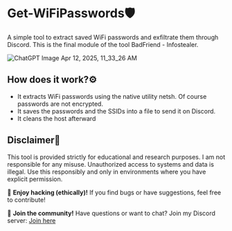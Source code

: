 # Get-WiFiPasswords🛡️

A simple tool to extract saved WiFi passwords and exfiltrate them through Discord.
This is the final module of the tool BadFriend - Infostealer.

![ChatGPT Image Apr 12, 2025, 11_33_26 AM](https://github.com/user-attachments/assets/6874b8bb-b887-41b5-8266-ecae02c7d149)

## How does it work?⚙️

- It extracts WiFi passwords using the native utility netsh. Of course passwords are not encrypted.
- It saves the passwords and the SSIDs into a file to send it on Discord.
- It cleans the host afterward

## Disclaimer🚨

This tool is provided strictly for educational and research purposes. I am not responsible for any misuse. Unauthorized access to systems and data is illegal. Use this responsibly and only in environments where you have explicit permission.

👾 **Enjoy hacking (ethically)!** If you find bugs or have suggestions, feel free to contribute!

💬 **Join the community!** Have questions or want to chat? Join my Discord server: [Join here](https://discord.com/invite/ZRf5PJYGMk)
